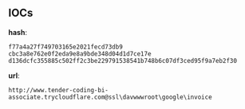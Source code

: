 
## IOCs

__hash__:

```text
f77a4a27f749703165e2021fecd73db9
cbc3a8e762e0f2eda9e8a9bde348d04d1d7ce17e
d136dcfc355885c502ff2c3be229791538541b748b6c07df3ced95f9a7eb2f30
```
__url__:

```text
http://www.tender-coding-bi-associate.trycloudflare.com@ssl\davwwwroot\google\invoice
```